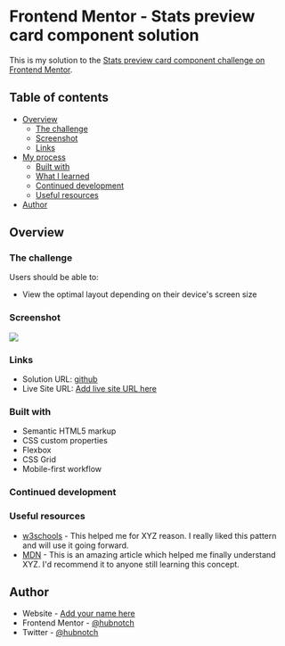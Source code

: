 # Frontend Mentor - Stats preview card component solution

This is my solution to the [Stats preview card component challenge on Frontend Mentor](https://www.frontendmentor.io/challenges/stats-preview-card-component-8JqbgoU62). 

## Table of contents

- [Overview](#overview)
  - [The challenge](#the-challenge)
  - [Screenshot](#screenshot)
  - [Links](#links)
- [My process](#my-process)
  - [Built with](#built-with)
  - [What I learned](#what-i-learned)
  - [Continued development](#continued-development)
  - [Useful resources](#useful-resources)
- [Author](#author)


## Overview

### The challenge

Users should be able to:

- View the optimal layout depending on their device's screen size

### Screenshot

![](./screenshot.jpg)


### Links

- Solution URL: [github](https://github.com/Hubnotch/stats-preview-card-component-main)
- Live Site URL: [Add live site URL here](https://stats-preview-card-component-master.netlify.app/)


### Built with

- Semantic HTML5 markup
- CSS custom properties
- Flexbox
- CSS Grid
- Mobile-first workflow



### Continued development


### Useful resources

- [w3schools](https://www.w3school.com) - This helped me for XYZ reason. I really liked this pattern and will use it going forward.
- [MDN](https://www.MDN.com) - This is an amazing article which helped me finally understand XYZ. I'd recommend it to anyone still learning this concept.

## Author

- Website - [Add your name here](https://www.github.com/Hubnotch)
- Frontend Mentor - [@hubnotch](https://www.frontendmentor.io/profile/hubnotch)
- Twitter - [@hubnotch](https://www.twitter.com/hubnotch)



